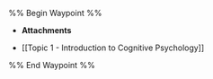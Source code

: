 %% Begin Waypoint %%
- **Attachments**

- [[Topic 1 - Introduction to Cognitive Psychology]]

%% End Waypoint %%